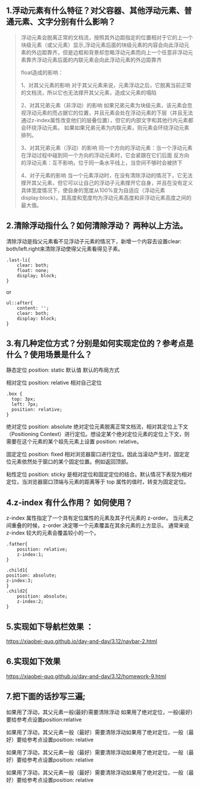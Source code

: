 ## 1.浮动元素有什么特征？对父容器、其他浮动元素、普通元素、文字分别有什么影响？

> 浮动元素会脱离正常的文档流，按照其外边距指定的位置相对于它的上一个块级元素（或父元素）显示,浮动元素后面的块级元素的内容会向此浮动元素的外边距靠齐，但是边框和背景却忽略浮动元素而向上一个任意非浮动元素靠齐浮动元素后面的内联元素会向此浮动元素的外边距靠齐
> 
> float造成的影响：
> 
> 1、对其父元素的影响
> 对于其父元素来说，元素浮动之后，它脱离当前正常的文档流，所以它也无法撑开其父元素，造成父元素的塌陷
> 
> 2、对其兄弟元素（非浮动）的影响
> 如果兄弟元素为块级元素，该元素会忽视浮动元素的而占据它的位置，并且元素会处在浮动元素的下层（并且无法通过z-index属性改变他们的层叠位置），但它的内部文字和其他行内元素都会环绕浮动元素。
> 如果如果兄弟元素为内联元素，则元素会环绕浮动元素排列。
> 
> 3、对其兄弟元素（浮动）的影响
> 同一个方向的浮动元素：当一个浮动元素在浮动过程中碰到同一个方向的浮动元素时，它会紧跟在它们后面
> 反方向的浮动元素：互不影响，位于同一条水平线上，当空间不够时会被挤下
> 
> 4、对子元素的影响
> 当一个元素浮动时，在没有清除浮动的情况下，它无法撑开其父元素，但它可以让自己的浮动子元素撑开它自身，并且在没有定义具体宽度情况下，使自身的宽度从100%变为自适应（浮动元素display:block）。其高度和宽度均为浮动元素高度和非浮动元素高度之间的最大值。
> 


## 2.清除浮动指什么？如何清除浮动？ 两种以上方法。

清除浮动是指父元素看不见浮动子元素的情况下，新增一个内容去设置clear: both/left.right来清除浮动使得父元素看得见子素。 

	.last-li{
	    clear: both;
	    float: none;
	    display; block;
	}
or

	ul::after{
	    content: '';
	    clear: both;
	    display: block;
	}

## 3.有几种定位方式？分别是如何实现定位的？参考点是什么？使用场景是什么？

静态定位   position: static 默认值 默认的布局方式

相对定位   position: relative 相对自己定位

	.box {
	  top: 3px;
	  left: 7px;
	  position: relative;
	}

绝对定位   position: absolute 绝对定位元素脱离正常文档流，相对其定位上下文（Positioning Context）进行定位。想设定某个绝对定位元素的定位上下文，则需要在这个元素的某个祖先元素上设置 position: relative。

固定定位   position: fixed 相对浏览器窗口进行定位。因此当滚动产生时，固定定位元素依然处于窗口的某个固定位置。例如返回顶部。

粘性定位   position: sticky 是相对定位和固定定位的结合。默认情况下表现为相对定位，当浏览器窗口顶端与元素的距离等于 top 属性的值时，转变为固定定位。



## 4.z-index 有什么作用？ 如何使用？

z-index 属性指定了一个具有定位属性的元素及其子代元素的 z-order。 当元素之间重叠的时候，z-order 决定哪一个元素覆盖在其余元素的上方显示。 通常来说 z-index 较大的元素会覆盖较小的一个。
 
	.father{
	    position: relative;
	    z-index:1;
	}

	.child1{
    position: absolute;
    z-index:3;
	}
	.child2{
    	position: absolute;
    	z-index:2;
	}
## 5.实现如下导航栏效果 ：


https://xiaobei-quq.github.io/day-and-day/3.12/navbar-2.html



## 6.实现如下效果


https://xiaobei-quq.github.io/day-and-day/3.12/homework-9.html




## 7.把下面的话抄写三遍;

如果用了浮动，其父元素一般(最好)需要清除浮动
如果用了绝对定位，一般(最好)要给参考点设置position:relative

如果用了浮动，其父元素一般（最好）需要清除浮动如果用了绝对定位，一般（最好）要给参考点设置position: relative 

如果用了浮动，其父元素一般（最好）需要清除浮动如果用了绝对定位，一般（最好）要给参考点设置position: relative 

如果用了浮动，其父元素一般（最好）需要清除浮动如果用了绝对定位，一般（最好）要给参考点设置position: relative